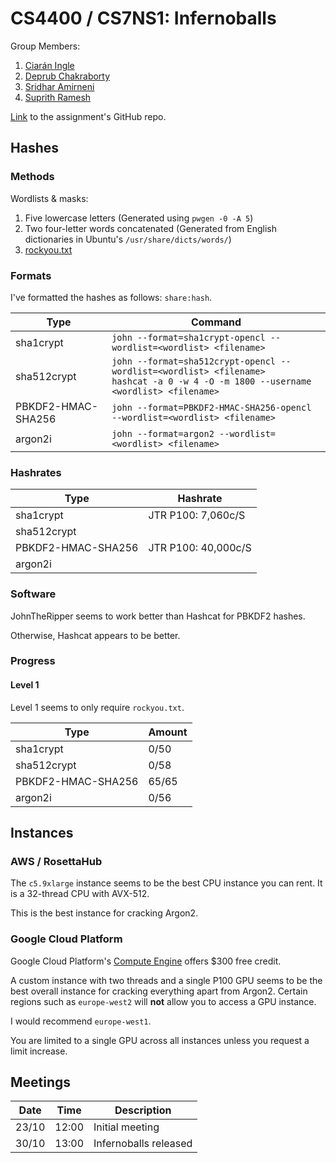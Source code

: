 # CS4400 / CS7NS1: Infernoballs

Group Members:
1. [Ciarán Ingle](https://github.com/inglec)
2. [Deprub Chakraborty](https://github.com/rupdeb)
3. [Sridhar Amirneni](https://github.com/sridharamirneni)
4. [Suprith Ramesh](https://github.com/suprithramesh)

[Link](https://github.com/sftcd/cs7ns1/tree/master/assignments/practical5) to the assignment's GitHub repo.

## Hashes

### Methods

Wordlists & masks:
1. Five lowercase letters (Generated using `pwgen -0 -A 5`)
2. Two four-letter words concatenated (Generated from English dictionaries in Ubuntu's `/usr/share/dicts/words/`)
3. [rockyou.txt](http://downloads.skullsecurity.org/passwords/rockyou.txt.bz2)

### Formats

I've formatted the hashes as follows: `share:hash`.

Type | Command
---- | -------
sha1crypt | `john --format=sha1crypt-opencl --wordlist=<wordlist> <filename>`
sha512crypt | `john --format=sha512crypt-opencl --wordlist=<wordlist> <filename>`<br/>`hashcat -a 0 -w 4 -O -m 1800 --username <wordlist> <filename>`
PBKDF2-HMAC-SHA256 | `john --format=PBKDF2-HMAC-SHA256-opencl --wordlist=<wordlist> <filename>`
argon2i | `john --format=argon2 --wordlist=<wordlist> <filename>`

### Hashrates
Type | Hashrate
---- | -------
sha1crypt | JTR P100: 7,060c/S
sha512crypt | 
PBKDF2-HMAC-SHA256 | JTR P100: 40,000c/S
argon2i | 

### Software

JohnTheRipper seems to work better than Hashcat for PBKDF2 hashes.

Otherwise, Hashcat appears to be better.

### Progress

#### Level 1

Level 1 seems to only require `rockyou.txt`.

Type | Amount
---- | -------
sha1crypt | 0/50
sha512crypt | 0/58
PBKDF2-HMAC-SHA256 | 65/65
argon2i | 0/56

## Instances

### AWS / RosettaHub

The `c5.9xlarge` instance seems to be the best CPU instance you can rent. It is a 32-thread CPU with AVX-512.

This is the best instance for cracking Argon2.

### Google Cloud Platform

Google Cloud Platform's [Compute Engine](https://console.cloud.google.com/compute/) offers $300 free credit.

A custom instance with two threads and a single P100 GPU seems to be the best overall instance for cracking everything apart from Argon2. Certain regions such as `europe-west2` will **not** allow you to access a GPU instance.

I would recommend `europe-west1`.

You are limited to a single GPU across all instances unless you request a limit increase.

## Meetings

Date | Time | Description
---- | ---- | -----------
23/10 | 12:00 | Initial meeting
30/10 | 13:00 | Infernoballs released
